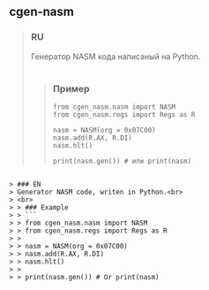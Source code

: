 ## cgen-nasm

> ### RU
> Генератор NASM кода написаный на Python.<br>
> <br>
> > ### Пример
> > ```
> > from cgen_nasm.nasm import NASM
> > from cgen_nasm.regs import Regs as R
> >
> > nasm = NASM(org = 0x07C00)
> > nasm.add(R.AX, R.DI)
> > nasm.hlt()
> >
> > print(nasm.gen()) # или print(nasm)
```

> ### EN
> Generator NASM code, writen in Python.<br>
> <br>
> > ### Example
> > ```
> > from cgen_nasm.nasm import NASM
> > from cgen_nasm.regs import Regs as R
> >
> > nasm = NASM(org = 0x07C00)
> > nasm.add(R.AX, R.DI)
> > nasm.hlt()
> >
> > print(nasm.gen()) # Or print(nasm)
```

